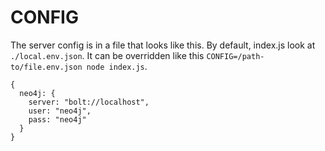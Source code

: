 # CONFIG

The server config is in a file that looks like this. By default, index.js look at `./local.env.json`. It can be overridden like this `CONFIG=/path-to/file.env.json node index.js`.

```
{
  neo4j: {
    server: "bolt://localhost",
    user: "neo4j",
    pass: "neo4j"
  }
}
```
